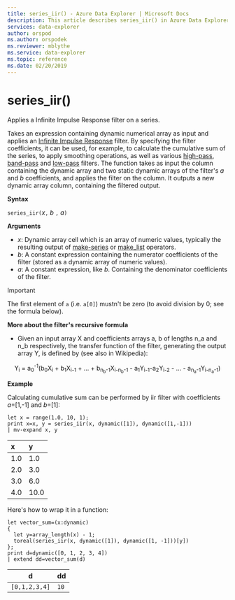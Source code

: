 ```yaml
---
title: series_iir() - Azure Data Explorer | Microsoft Docs
description: This article describes series_iir() in Azure Data Explorer.
services: data-explorer
author: orspod
ms.author: orspodek
ms.reviewer: mblythe
ms.service: data-explorer
ms.topic: reference
ms.date: 02/20/2019
---
```

# series_iir()

Applies a Infinite Impulse Response filter on a series.  

Takes an expression containing dynamic numerical array as input and applies an [Infinite Impulse Response](https://en.wikipedia.org/wiki/Infinite_impulse_response) filter. By specifying the filter coefficients, it can be used, for example, to calculate the cumulative sum of the series, to apply smoothing operations, as well as various [high-pass](https://en.wikipedia.org/wiki/High-pass_filter), [band-pass](https://en.wikipedia.org/wiki/Band-pass_filter) and [low-pass](https://en.wikipedia.org/wiki/Low-pass_filter) filters. The function takes as input the column containing the dynamic array and two static dynamic arrays of the filter's *a* and *b* coefficients, and applies the filter on the column. It outputs a new dynamic array column, containing the filtered output.  
 

**Syntax**

`series_iir(`*x*`,` *b* `,` *a*`)`

**Arguments**

* *x*: Dynamic array cell which is an array of numeric values, typically the resulting output of [make-series](make-seriesoperator.md) or [make_list](makelist-aggfunction.md) operators.
* *b*: A constant expression containing the numerator coefficients of the filter (stored as a dynamic array of numeric values).
* *a*: A constant expression, like *b*. Containing the denominator coefficients of the filter.

> [!IMPORTANT]
> The first element of `a` (i.e. `a[0]`) mustn't be zero (to avoid division by 0; see the formula below).

**More about the filter's recursive formula**

* Given an input array X and coefficients arrays a, b of lengths n_a and n_b respectively, the transfer function of the filter, generating the output array Y, is defined by (see also in Wikipedia):

<div align="center">
Y<sub>i</sub> = a<sub>0</sub><sup>-1</sup>(b<sub>0</sub>X<sub>i</sub>
 + b<sub>1</sub>X<sub>i-1</sub> + ... + b<sub>n<sub>b</sub>-1</sub>X<sub>i-n<sub>b</sub>-1</sub>
 - a<sub>1</sub>Y<sub>i-1</sub>-a<sub>2</sub>Y<sub>i-2</sub> - ... - a<sub>n<sub>a</sub>-1</sub>Y<sub>i-n<sub>a</sub>-1</sub>)
</div>

**Example**

Calculating cumulative sum can be performed by iir filter with coefficients *a*=[1,-1] and *b*=[1]:  

```kusto
let x = range(1.0, 10, 1);
print x=x, y = series_iir(x, dynamic([1]), dynamic([1,-1]))
| mv-expand x, y
```

| x | y |
|:--|:--|
|1.0|1.0|
|2.0|3.0|
|3.0|6.0|
|4.0|10.0|

Here's how to wrap it in a function:

```kusto
let vector_sum=(x:dynamic)
{
  let y=array_length(x) - 1;
  toreal(series_iir(x, dynamic([1]), dynamic([1, -1]))[y])
};
print d=dynamic([0, 1, 2, 3, 4])
| extend dd=vector_sum(d)
```

|d            |dd  |
|-------------|----|
|`[0,1,2,3,4]`|`10`|